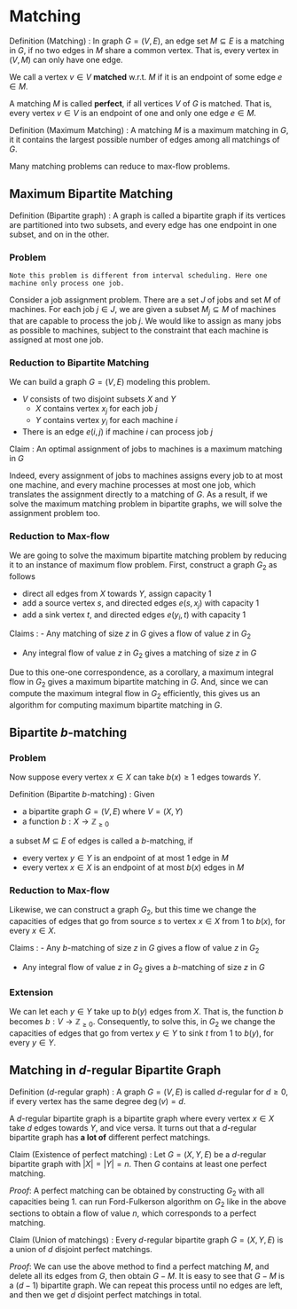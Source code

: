 # Matching

Definition (Matching)
: In graph $G=(V,E)$, an edge set $M \subseteq E$ is a matching in $G$, if no two edges in $M$ share a common vertex. That is, every vertex in $(V, M)$ can only have one edge.

We call a vertex $v\in V$ **matched** w.r.t. $M$ if it is an endpoint of some edge $e\in M$.

A matching $M$ is called **perfect**, if all vertices $V$ of $G$ is matched. That is, every vertex $v \in V$ is an endpoint of one and only one edge $e \in M$.

Definition (Maximum Matching)
: A matching $M$ is a maximum matching in $G$, it it contains the largest possible number of edges among all matchings of $G$.

Many matching problems can reduce to max-flow problems.

## Maximum Bipartite Matching

Definition (Bipartite graph)
: A graph is called a bipartite graph if its vertices are partitioned into two subsets, and every edge has one endpoint in one subset, and on in the other.

### Problem

```{margin}
Note this problem is different from interval scheduling. Here one machine only process one job.
```

Consider a job assignment problem. There are a set $J$ of jobs and set $M$ of machines. For each job $j \in J$, we are given a subset $M_j\subseteq M$ of machines that are capable to process the job $j$. We would like to assign as many jobs as possible to machines, subject to the constraint that each machine is assigned at most one job.

### Reduction to Bipartite Matching

We can build a graph $G=(V,E)$ modeling this problem.

- $V$ consists of two disjoint subsets $X$ and $Y$
  - $X$ contains vertex $x_j$ for each job $j$
  - $Y$ contains vertex $y_i$ for each machine $i$
- There is an edge $e(i,j)$ if machine $i$ can process job $j$

Claim
: An optimal assignment of jobs to machines is a maximum matching in $G$

Indeed, every assignment of jobs to machines assigns every job to at most one machine, and
every machine processes at most one job, which translates the assignment directly to a matching
of $G$. As a result, if we solve the maximum matching problem in bipartite graphs, we will solve
the assignment problem too.

### Reduction to Max-flow

We are going to solve the maximum bipartite matching problem by reducing it to an instance
of maximum flow problem. First, construct a graph $G_2$ as follows

- direct all edges from $X$ towards $Y$, assign capacity $1$
- add a source vertex $s$, and directed edges $e(s, x_j)$ with capacity $1$
- add a sink vertex $t$, and directed edges $e(y_i, t)$ with capacity $1$


Claims
: - Any matching of size $z$ in $G$ gives a flow of value $z$ in $G_2$
  - Any integral flow of value $z$ in $G_2$ gives a matching of size $z$ in $G$

Due to this one-one correspondence, as a corollary, a maximum integral flow in $G_2$ gives a maximum bipartite matching in $G$. And, since we can compute the maximum integral flow in $G_2$ efficiently, this gives us an algorithm for computing maximum bipartite matching in $G$.

## Bipartite $b$-matching

### Problem

Now suppose every vertex $x \in X$ can take $b(x) \ge 1$ edges towards $Y$.

Definition (Bipartite $b$-matching)
: Given
  - a bipartite graph $G = (V, E)$ where $V = (X,Y)$
  - a function $b: X \rightarrow \mathbb{Z} _{\ge 0}$

  a subset $M \subseteq E$ of edges is called a $b$-matching, if

  - every vertex $y\in Y$ is an endpoint of at most 1 edge in $M$
  - every vertex $x\in X$ is an endpoint of at most $b(x)$ edges in $M$

### Reduction to Max-flow

Likewise, we can construct a graph $G_2$, but this time we change the capacities of edges that go from source $s$ to vertex $x \in X$ from $1$ to $b(x)$, for every $x \in X$.

Claims
: - Any $b$-matching of size $z$ in $G$ gives a flow of value $z$ in $G_2$
  - Any integral flow of value $z$ in $G_2$ gives a $b$-matching of size $z$ in $G$

### Extension

We can let each $y\in Y$ take up to $b(y)$ edges from $X$. That is, the function $b$ becomes $b: V \rightarrow \mathbb{Z}_{\ge 0}$. Consequently, to solve this, in $G_2$ we change the capacities of edges that go from vertex $y \in Y$ to sink $t$ from $1$ to $b(y)$, for every $y \in Y$.

## Matching in $d$-regular Bipartite Graph

Definition ($d$-regular graph)
: A graph $G=(V,E)$ is called $d$-regular for $d \ge 0$, if every vertex has the same degree $\operatorname{deg}(v) = d$.

A $d$-regular bipartite graph is a bipartite graph where every vertex $x \in X$ take $d$ edges towards $Y$, and vice versa. It turns out that a $d$-regular bipartite graph has **a lot of** different perfect matchings.

Claim (Existence of perfect matching)
: Let $G = (X, Y, E)$ be a $d$-regular bipartite graph with $\left\vert X \right\vert = \left\vert Y \right\vert = n$. Then $G$ contains at least one perfect matching.

*Proof*: A perfect matching can be obtained by constructing $G_2$ with all capacities being 1. can run Ford-Fulkerson algorithm on $G_2$ like in the above sections to obtain a flow of value $n$, which corresponds to a perfect matching.

Claim (Union of matchings)
: Every $d$-regular bipartite graph $G=(X,Y,E)$ is a union of $d$ disjoint perfect matchings.

*Proof*: We can use the above method to find a perfect matching $M$, and delete all its edges from $G$, then obtain $G-M$. It  is easy to see that $G-M$ is a $(d-1)$ bipartite graph. We can repeat this process until no edges are left, and then we get $d$ disjoint perfect matchings in total.
